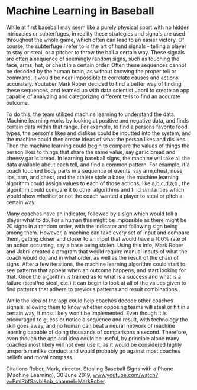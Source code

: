 # Machine Learning in Baseball
While at first baseball may seem like a purely physical sport with no hidden intricacies or subterfuges, in reality these strategies and signals are used throughout the whole game, which often can lead to an easier victory. Of course, the subterfuge I refer to is the art of hand signals - telling a player to stay or steal, or a pitcher to throw the ball a certain way. These signals are often a sequence of seemingly random signs, such as touching the face, arms, hat, or chest in a certain order. Often these sequences cannot be decoded by the human brain, as without knowing the proper tell or command, it would be near impossible to correlate causes and actions accurately. Youtuber Mark Rober decided to find a better way of finding these sequences, and teamed up with data scientist Jabril to create an app capable of analyzing and categorizing different tells to find an accurate outcome.

To do this, the team utilized machine learning to understand the data. Machine learning works by looking at positive and negative data, and finds certain data within that range. For example, to find a persons favorite food types, the person's likes and dislikes could be inputted into the system, and the machine could then create ideas of what the person likes and dislikes. Then the machine learning could begin to compare the values of things the person likes to things that share the same value, say garlic bread and cheesy garlic bread. In learning baseball signs, the machine will take all the data available about each tell, and find a common pattern. For example, if a coach touched body parts in a sequence of events, say arm,chest, nose, lips, arm, and chest, and the athlete stole a base, the machine learning algorithm could assign values to each of those actions, like a,b,c,d,a,b , the algorithm could compare it to other algorithms and find similarities which would show whether or not the coach wanted a player to steal or pitch a certain way. 

Many coaches have an indicator, followed by a sign which would tell a player what to do. For a human this might be impossible as there might be 20 signs in a random order, with the indicator and following sign being among them. However, a machine can take every set of input and compare them, getting closer and closer to an input that would have a 100% rate of an action occurring, say a base being stolen. Using this info, Mark Rober and Jabril created a program that would require manual inputs of what the coach would do, and in what order, as well as the result of the chain of signs. After a few iterations, the machine learning algorithm could start to see patterns that appear when an outcome happens, and start looking for that. Once the algorithm is trained as to what is a success and what is a failure (steal/no steal, etc.) it can begin to look at all of the values given to find patterns that adhere to previous patterns and result combinations.

While the idea of the app could help coaches decode other coaches signals, allowing them to know whether opposing teams will steal or hit in a certain way, it most likely won’t be implemented. Even though it is encouraged to guess or notice a sequence and result, with technology the skill goes away, and no human can beat a neural network of machine learning capable of doing thousands of comparisons a second. Therefore, even though the app and idea could be useful, by principle alone many coaches most likely will not ever use it, as it would be considered highly unsportsmanlike conduct and would probably go against most coaches beliefs and moral compass. 

Citations
Rober, Mark, director. Stealing Baseball Signs with a Phone (Machine Learning), 30 June 2019, www.youtube.com/watch?v=PmlRbfSavbI&ab_channel=MarkRober. 


